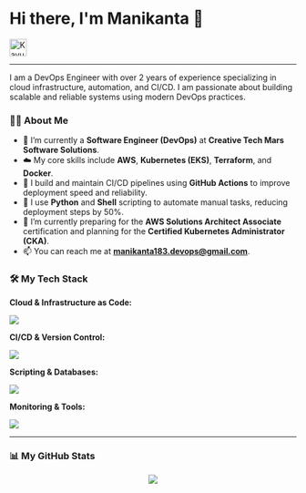 # Hi there, I'm Manikanta 👋

<a href="https://linkedin.com/in/kavulapalli-manikanta" target="blank"><img align="center" src="https://skillicons.dev/icons?i=linkedin" alt="Kavulapalli Manikanta" height="30" width="30" /></a>

---

I am a DevOps Engineer with over 2 years of experience specializing in cloud infrastructure, automation, and CI/CD. I am passionate about building scalable and reliable systems using modern DevOps practices.

### 👨‍💻 About Me

-   🔭 I’m currently a **Software Engineer (DevOps)** at **Creative Tech Mars Software Solutions**.
-   ☁️ My core skills include **AWS**, **Kubernetes (EKS)**, **Terraform**, and **Docker**.
-   🚀 I build and maintain CI/CD pipelines using **GitHub Actions** to improve deployment speed and reliability.
-   🐍 I use **Python** and **Shell** scripting to automate manual tasks, reducing deployment steps by 50%.
-   🌱 I’m currently preparing for the **AWS Solutions Architect Associate** certification and planning for the **Certified Kubernetes Administrator (CKA)**.
-   📫 You can reach me at **manikanta183.devops@gmail.com**.

### 🛠️ My Tech Stack

**Cloud & Infrastructure as Code:**
<p>
  <img src="https://skillicons.dev/icons?i=aws,terraform,docker,kubernetes,nginx" />
</p>

**CI/CD & Version Control:**
<p>
  <img src="https://skillicons.dev/icons?i=githubactions,git,github" />
</p>

**Scripting & Databases:**
<p>
  <img src="https://skillicons.dev/icons?i=python,bash,mysql" />
</p>

**Monitoring & Tools:**
<p>
  <img src="https://skillicons.dev/icons?i=prometheus,grafana,linux" />
</p>

---
### 📊 My GitHub Stats

<p align="center">
  <img src="https://github-readme-stats.vercel.app/api?username=manikant-git&show_icons=true&theme=dark&include_all_commits=true&count_private=true"/>
</p>
